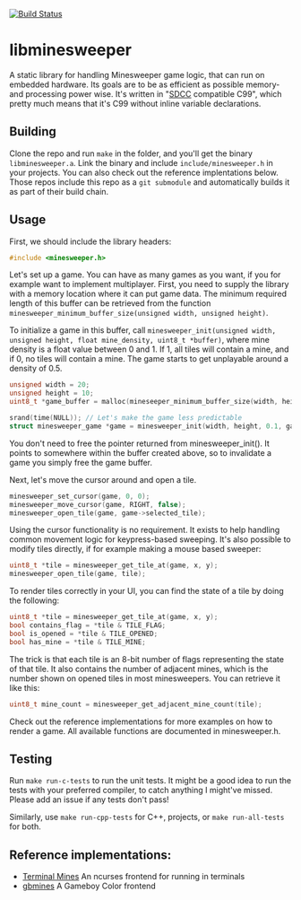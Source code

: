 [![Build Status](https://travis-ci.org/accatyyc/libminesweeper.svg?branch=master)](https://travis-ci.org/accatyyc/libminesweeper)
# libminesweeper 
A static library for handling Minesweeper game logic, that can run on embedded hardware. 
Its goals are to be as efficient as possible memory- and processing power wise. It's written
in "[SDCC](http://sdcc.sourceforge.net) compatible C99", which pretty much means that it's
C99 without inline variable declarations.

## Building
Clone the repo and run `make` in the folder, and you'll get the binary `libminesweeper.a`. Link the binary and include 
`include/minesweeper.h` in your projects. You can also check out the reference implentations below. Those repos include this repo
as a `git submodule` and automatically builds it as part of their build chain.

## Usage

First, we should include the library headers:
```c
#include <minesweeper.h>
```

Let's set up a game. You can have as many games as you want, if you for example want to implement multiplayer.
First, you need to supply the library with a memory location where it can put game data. The minimum required length
of this buffer can be retrieved from the function `minesweeper_minimum_buffer_size(unsigned width, unsigned height)`.

To initialize a game in this buffer, call `minesweeper_init(unsigned width, unsigned height, float mine_density, uint8_t *buffer)`,
where mine density is a float value between 0 and 1. If 1, all tiles will contain a mine, and if 0, no tiles will
contain a mine. The game starts to get unplayable around a density of 0.5.
	
```c
unsigned width = 20;
unsigned height = 10;
uint8_t *game_buffer = malloc(mineseeper_minimum_buffer_size(width, height));

srand(time(NULL)); // Let's make the game less predictable
struct minesweeper_game *game = minesweeper_init(width, height, 0.1, game_buffer);
```

You don't need to free the pointer returned from minesweeper_init(). It points to somewhere
within the buffer created above, so to invalidate a game you simply free the game buffer.

Next, let's move the cursor around and open a tile.
```c
minesweeper_set_cursor(game, 0, 0);
minesweeper_move_cursor(game, RIGHT, false);
minesweeper_open_tile(game, game->selected_tile);
```

Using the cursor functionality is no requirement. It exists to help handling common
movement logic for keypress-based sweeping. It's also possible to modify tiles directly,
if for example making a mouse based sweeper:
```c
uint8_t *tile = minesweeper_get_tile_at(game, x, y);
minesweeper_open_tile(game, tile);
```

To render tiles correctly in your UI, you can find the state of a tile by doing the following:

```c
uint8_t *tile = minesweeper_get_tile_at(game, x, y);
bool contains_flag = *tile & TILE_FLAG;
bool is_opened = *tile & TILE_OPENED;
bool has_mine = *tile & TILE_MINE;
```

The trick is that each tile is an 8-bit number of flags representing the state of that tile.
It also contains the number of adjacent mines, which is the number shown on opened tiles
in most minesweepers. You can retrieve it like this:
```c
uint8_t mine_count = minesweeper_get_adjacent_mine_count(tile);
```

Check out the reference implementations for more examples on how to render a game.
All available functions are documented in minesweeper.h.

## Testing
Run `make run-c-tests` to run the unit tests. It might be a good idea to run the tests
with your preferred compiler, to catch anything I might've missed. Please add an
issue if any tests don't pass!

Similarly, use `make run-cpp-tests` for C++, projects, or `make run-all-tests` for both.

## Reference implementations:
- [Terminal Mines](https://github.com/accatyyc/terminal-mines) An ncurses frontend for running in terminals
- [gbmines](https://github.com/rotmoset/gb-mines) A Gameboy Color frontend
